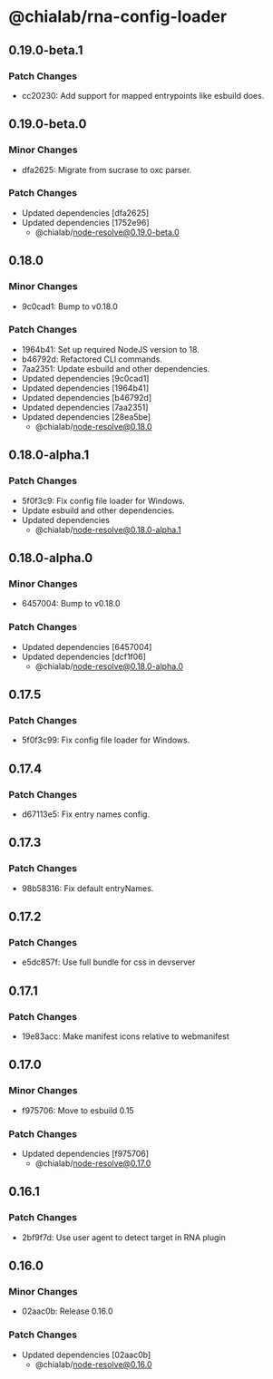 # @chialab/rna-config-loader

## 0.19.0-beta.1

### Patch Changes

-   cc20230: Add support for mapped entrypoints like esbuild does.

## 0.19.0-beta.0

### Minor Changes

-   dfa2625: Migrate from sucrase to oxc parser.

### Patch Changes

-   Updated dependencies [dfa2625]
-   Updated dependencies [1752e96]
    -   @chialab/node-resolve@0.19.0-beta.0

## 0.18.0

### Minor Changes

-   9c0cad1: Bump to v0.18.0

### Patch Changes

-   1964b41: Set up required NodeJS version to 18.
-   b46792d: Refactored CLI commands.
-   7aa2351: Update esbuild and other dependencies.
-   Updated dependencies [9c0cad1]
-   Updated dependencies [1964b41]
-   Updated dependencies [b46792d]
-   Updated dependencies [7aa2351]
-   Updated dependencies [28ea5be]
    -   @chialab/node-resolve@0.18.0

## 0.18.0-alpha.1

### Patch Changes

-   5f0f3c9: Fix config file loader for Windows.
-   Update esbuild and other dependencies.
-   Updated dependencies
    -   @chialab/node-resolve@0.18.0-alpha.1

## 0.18.0-alpha.0

### Minor Changes

-   6457004: Bump to v0.18.0

### Patch Changes

-   Updated dependencies [6457004]
-   Updated dependencies [dcf1f06]
    -   @chialab/node-resolve@0.18.0-alpha.0

## 0.17.5

### Patch Changes

-   5f0f3c99: Fix config file loader for Windows.

## 0.17.4

### Patch Changes

-   d67113e5: Fix entry names config.

## 0.17.3

### Patch Changes

-   98b58316: Fix default entryNames.

## 0.17.2

### Patch Changes

-   e5dc857f: Use full bundle for css in devserver

## 0.17.1

### Patch Changes

-   19e83acc: Make manifest icons relative to webmanifest

## 0.17.0

### Minor Changes

-   f975706: Move to esbuild 0.15

### Patch Changes

-   Updated dependencies [f975706]
    -   @chialab/node-resolve@0.17.0

## 0.16.1

### Patch Changes

-   2bf9f7d: Use user agent to detect target in RNA plugin

## 0.16.0

### Minor Changes

-   02aac0b: Release 0.16.0

### Patch Changes

-   Updated dependencies [02aac0b]
    -   @chialab/node-resolve@0.16.0
